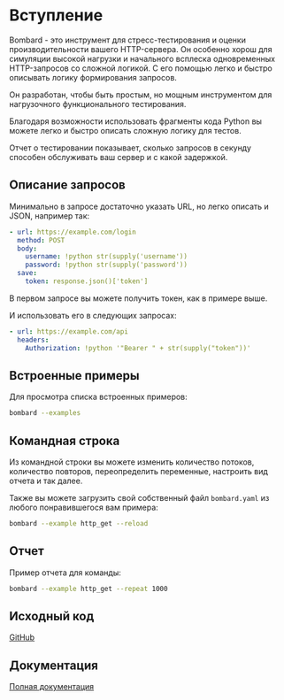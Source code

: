 # Вступление

Bombard - это инструмент для стресс-тестирования и оценки производительности вашего HTTP-сервера. Он особенно хорош для симуляции высокой нагрузки и начального всплеска одновременных HTTP-запросов со сложной логикой. С его помощью легко и быстро описывать логику формирования запросов.

Он разработан, чтобы быть простым, но мощным инструментом для нагрузочного функционального тестирования.

Благодаря возможности использовать фрагменты кода Python вы можете легко и быстро описать сложную логику для тестов.

Отчет о тестировании показывает, сколько запросов в секунду способен обслуживать ваш сервер и с какой задержкой.

## Описание запросов

Минимально в запросе достаточно указать URL, но легко описать и JSON, например так:

```yaml
- url: https://example.com/login
  method: POST
  body:
    username: !python str(supply('username'))
    password: !python str(supply('password'))
  save:
    token: response.json()['token']
```

В первом запросе вы можете получить токен, как в примере выше.

И использовать его в следующих запросах:

```yaml
- url: https://example.com/api
  headers:
    Authorization: !python '"Bearer " + str(supply("token"))'
```

## Встроенные примеры

Для просмотра списка встроенных примеров:

```bash
bombard --examples
```

## Командная строка

Из командной строки вы можете изменить количество потоков, количество повторов, переопределить переменные, настроить вид отчета и так далее.

Также вы можете загрузить свой собственный файл `bombard.yaml` из любого понравившегося вам примера:

```bash
bombard --example http_get --reload
```

## Отчет

Пример отчета для команды:

```bash
bombard --example http_get --repeat 1000
```

## Исходный код

[GitHub](https://github.com/masterandrey/bombard/)

## Документация

[Полная документация](https://bombard.sorokin.engineer/ru/latest/)